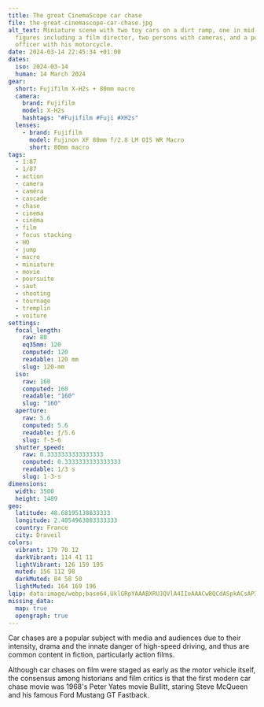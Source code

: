 ```yaml
---
title: The great CinemaScope car chase
file: the-great-cinemascope-car-chase.jpg
alt_text: Miniature scene with two toy cars on a dirt ramp, one in mid-air, and
  figures including a film director, two persons with cameras, and a police
  officer with his motorcycle.
date: 2024-03-14 22:45:34 +01:00
dates:
  iso: 2024-03-14
  human: 14 March 2024
gear:
  short: Fujifilm X-H2s + 80mm macro
  camera:
    brand: Fujifilm
    model: X-H2s
    hashtags: "#Fujifilm #Fuji #XH2s"
  lenses:
    - brand: Fujifilm
      model: Fujinon XF 80mm f/2.8 LM OIS WR Macro
      short: 80mm macro
tags:
  - 1:87
  - 1/87
  - action
  - camera
  - caméra
  - cascade
  - chase
  - cinema
  - cinéma
  - film
  - focus stacking
  - HO
  - jump
  - macro
  - miniature
  - movie
  - poursuite
  - saut
  - shooting
  - tournage
  - tremplin
  - voiture
settings:
  focal_length:
    raw: 80
    eq35mm: 120
    computed: 120
    readable: 120 mm
    slug: 120-mm
  iso:
    raw: 160
    computed: 160
    readable: "160"
    slug: "160"
  aperture:
    raw: 5.6
    computed: 5.6
    readable: ƒ/5.6
    slug: f-5-6
  shutter_speed:
    raw: 0.3333333333333333
    computed: 0.3333333333333333
    readable: 1/3 s
    slug: 1-3-s
dimensions:
  width: 3500
  height: 1489
geo:
  latitude: 48.68195138833333
  longitude: 2.4054963883333333
  country: France
  city: Draveil
colors:
  vibrant: 179 70 12
  darkVibrant: 114 41 11
  lightVibrant: 126 159 195
  muted: 156 112 98
  darkMuted: 84 58 50
  lightMuted: 164 169 196
lqip: data:image/webp;base64,UklGRpYAAABXRUJQVlA4IIoAAACwBQCdASpkACsAP3G00140uqstqrSZI1AuCWcA0qw32M/JE1l2eXDPcCNsqSpSm3E7lgn6XhAA/u7Zv9A0BflPI0PFSJ4PTUv7VDUnoclrxU7Qheznfk7h7+v3V8CK2CnFuKi6YKtohdk0x/laVsCDFLaRqda24JbZcE+NxoNgPEo42kC0nkGAAAA=
missing_data:
  map: true
  opengraph: true
---
```


Car chases are a popular subject with media and audiences due to their intensity, drama and the innate danger of high-speed driving, and thus are common content in fiction, particularly action films.

Although car chases on film were staged as early as the motor vehicle itself, the consensus among historians and film critics is that the first modern car chase movie was 1968's Peter Yates movie Bullitt, staring Steve McQueen and his famous Ford Mustang GT Fastback.
